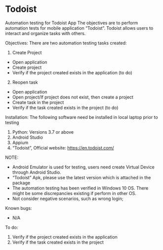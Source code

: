 # Todoist
Automation testing for Todoist App
The objectives are to perform automation tests for mobile application “Todoist”.
Todoist allows users to interact and organize tasks with others.

Objectives:
There are two automation testing tasks created:
1. Create Project
 - Open application
 - Create project
 - Verify if the project created exists in the application (to do)
 
2. Reopen task
 - Open application
 - Open project/If project does not exist, then create a project
 - Create task in the project
 - Verify if the task created exists in the project (to do)
 
Installation:
The following software need be installed in local laptop prior to testing
1. Python: Versions 3.7 or above
2. Android Studio
3. Appium
4. “Todoist”, Official website: https://en.todoist.com/

NOTE:
- Android Emulator is used for testing, users need create Virtual Device through Android Studio.
- “Todoist” Apk, please use the latest version which is attached in the package
- The automation testing has been verified in Windows 10 OS. There might be some discrepancies existing if perform in other OS.
- Not consider negative scenarios, such as wrong login; 

Known bugs:
- N/A

To do:
1. Verify if the project created exists in the application 
2. Verify if the task created exists in the project 

